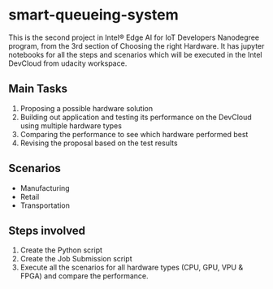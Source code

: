 # smart-queueing-system

This is the second project in Intel® Edge AI for IoT Developers Nanodegree program, from the 3rd section of Choosing the right Hardware. It has jupyter notebooks for all the steps and scenarios which will be executed in the Intel DevCloud from udacity workspace.

## Main Tasks
1. Proposing a possible hardware solution
2. Building out application and testing its performance on the DevCloud using multiple hardware types
3. Comparing the performance to see which hardware performed best
4. Revising the proposal based on the test results

## Scenarios
- Manufacturing
- Retail
- Transportation


## Steps involved
1. Create the Python script
2. Create the Job Submission script
3. Execute all the scenarios for all hardware types (CPU, GPU, VPU & FPGA) and compare the performance.
